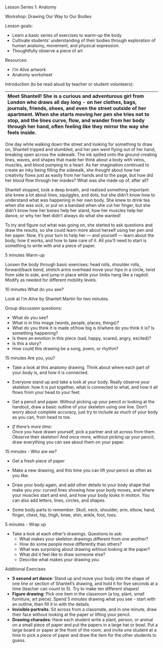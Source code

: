 Lesson Series 1: Anatomy

Workshop: Drawing Our Way to Our Bodies

Lesson goals: 

* Learn a basic series of exercises to warm-up the body   
* Cultivate students’ understanding of their bodies through exploration of human anatomy, movement, and physical expression.  
* Thoughtfully observe a piece of art

Resources: 

* *I’m Alive* artwork  
* Anatomy worksheet

Introduction (to be read aloud by teacher or student volunteers): 

| Meet Shantell\! She is a curious and adventurous girl from London who draws all day long \- on her clothes, bags, journals, friends, shoes, and even the street outside of her apartment. When she starts moving her pen she tries not to stop, and the lines curve, flow, and wander from her body through her hand, often feeling like they mirror the way she feels inside.  |
| :---- |

One day while walking down the street and looking for something to draw on, Shantell tripped and stumbled, and her pen went flying out of her hand, breaking open across the sidewalk. The ink spilled onto the ground creating lines, waves, and shapes that made her think about a body with veins, muscles, and blood pumping to a heart. As her imagination continued to create an inky being filling the sidewalk, she thought about how her creativity flows just as easily from her hands and to the page, but how did her blood flow through her insides? What was she made up of, after all? 

Shantell stopped, took a deep breath, and realized something important: she knew a lot about lines, squiggles, and dots, but she didn’t know how to understand what was happening in her own body. She knew to drink tea when she was sick, or put on a bandaid when she cut her finger, but she didn’t know how her bones help her stand, how her muscles help her dance, or why her feet didn’t always do what she wanted\! 

To try and figure out what was going on, she started to ask questions and draw the results, so she could learn more about herself using her pen and her paper. Now, it’s your turn to help her — and yourself — learn about the body, how it works, and how to take care of it. All you’ll need to start is something to write with and a piece of paper. 

5 minutes 	Warm-up

Loosen the body through basic exercises: head rolls, shoulder rolls, forward/back bend, stretch arms overhead move your hips in a circle, twist from side to side, and jump in place while your limbs hang like a ragdoll. Modify as needed for different mobility levels. 

10 minutes	What do you see?

Look at *I’m Alive* by Shantell Martin for two minutes.

Group discussion questions: 

* What do you see?   
* What is in this image (words, people, places, things)?   
* What do you think it is made of/how big is it/where do you think it is? Is something happening?   
* Is there an emotion in this piece (sad, happy, scared, angry, excited)?   
* Is this a story?   
* How could this drawing be a song, poem, or rhythm? 

15 minutes	Are you, you?

* Take a look at this anatomy drawing. Think about where each part of your body is, and how it is connected.   
    
* Everyone stand up and take a look at your body. Really observe your skeleton: how it is put together, what is connected to what, and how it all flows from your head to your feet.   
    
* Get a pencil and paper. Without picking up your pencil or looking at the handout, draw a basic outline of your skeleton using one line. Don’t worry about complete accuracy, just try to include as much of your body as you can, from head to toe.  
    
* *If there’s more time:*  
  Once you have drawn yourself, pick a partner and sit across from them. Observe their skeleton\! And once more, without picking up your pencil, draw everything you can see about them on your paper.

15 minutes \- Who are we? 

* Get a fresh piece of paper  
    
* Make a new drawing, and this time you can lift your pencil as often as you like.   
    
* Draw your body again, and add other details to your body shape that make you *you*: curved lines showing how your body moves, and where your muscles start and end, and how your body looks in motion. You can also add letters, lines, circles, and shapes.  
    
* Some body parts to remember: Skull, neck, shoulder, arm, elbow, hand, finger, chest, hip, thigh, knee, shin, ankle, foot, toes.

5 minutes \- Wrap up

* Take a look at each other’s drawings. Questions to ask:   
  * What makes your skeleton drawings different from one another?   
  * How do some people move differently than others?   
  * What was surprising about drawing without looking at the paper?   
  * What did it feel like to draw someone else?  
  * Describe what makes your drawing *you.*

Additional Exercises

* **5 second art dance**: Stand up and move your body into the shape of one line or section of Shantell’s drawing, and hold it for five seconds at a time (teacher can count to 5). Try to make ten different shapes\!  
* **Figure drawing**: Pick one item in the classroom (a toy, plant, small furniture, art piece). Spend 5 minutes drawing what you see \- start with an outline, then fill it in with the details.  
* **Invisible portraits**: Sit across from a classmate, and in one minute, draw their face without looking at the paper or lifting your pencil.  
* **Drawing charades**: Have each student write a plant, person, or animal on a small piece of paper and put the papers in a large hat or bowl. Put a large board or paper at the front of the room, and invite one student at a time to pick a piece of paper and draw the item for the other students to guess.

